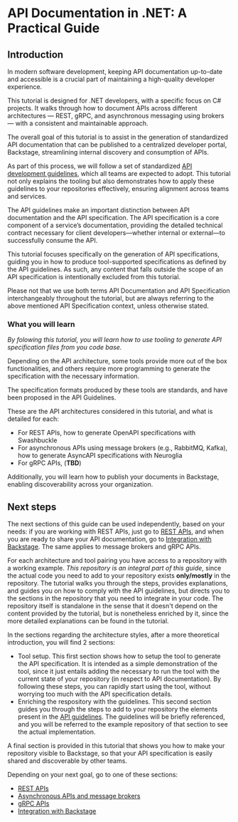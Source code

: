 # API Documentation in .NET: A Practical Guide

## Introduction

In modern software development, keeping API documentation up-to-date and accessible is a crucial part of maintaining a high-quality developer experience.

This tutorial is designed for .NET developers, with a specific focus on C# projects. It walks through how to document APIs across different architectures — REST, gRPC, and asynchronous messaging using brokers — with a consistent and maintainable approach.

The overall goal of this tutorial is to assist in the generation of standardized API documentation that can be published to a centralized developer portal, Backstage, streamlining internal discovery and consumption of APIs.

As part of this process, we will follow a set of standardized [API development guidelines](https://gitlab.prod.sgre.one/devsecops/api-governance/api-guidelines), which all teams are expected to adopt. This tutorial not only explains the tooling but also demonstrates how to apply these guidelines to your repositories effectively, ensuring alignment across teams and services.

The API guidelines make an important distinction between API documentation and the API specification. The API specification is a core component of a service’s documentation, providing the detailed technical contract necessary for client developers—whether internal or external—to successfully consume the API.

This tutorial focuses specifically on the generation of API specifications, guiding you in how to produce tool-supported specifications as defined by the API guidelines. As such, any content that falls outside the scope of an API specification is intentionally excluded from this tutorial.

Please not that we use both terms API Documentation and API Specification interchangeably throughout the tutorial, but are always referring to the above mentioned API Specification context, unless otherwise stated.

### What you will learn

*By folowing this tutorial, you will learn how to use tooling to generate API specification files from you code base.*

Depending on the API architecture, some tools provide more out of the box functionalities, and others require more programming to generate the specification with the necessary information.

The specification formats produced by these tools are standards, and have been proposed in the API Guidelines.

These are the API architectures considered in this tutorial, and what is detailed for each:

- For REST APIs, how to generate OpenAPI specifications with Swashbuckle
- For asynchronous APIs using message brokers (e.g., RabbitMQ, Kafka), how to generate AsyncAPI specifications with Neuroglia
- For gRPC APIs, (**TBD**)

Additionally, you will learn how to publish your documents in Backstage, enabling discoverability across your organization.

## Next steps

The next sections of this guide can be used independently, based on your needs: if you are working with REST APIs, just go to [REST APIs](RestApis.md#introduction), and when you are ready to share your API documentation, go to [Integration with Backstage](TBD). The same applies to message brokers and gRPC APIs.

For each architecture and tool pairing you have access to a repository with a working example. *This repository is an integral part of this guide*, since the actual code you need to add to your repository exists **only/mostly** in the repository. The tutorial walks you through the steps, provides explanations, and guides you on how to comply with the API guidelines, but directs you to the sections in the repository that you need to integrate in your code. The repository itself is standalone in the sense that it doesn't depend on the content provided by the tutorial, but is nonetheless enriched by it, since the more detailed explanations can be found in the tutorial.

In the sections regarding the architecture styles, after a more theoretical introduction, you will find 2 sections:

- Tool setup. This first section shows how to setup the tool to generate the API specification. It is intended as a simple demonstration of the tool, since it just entails adding the necessary to run the tool with the current state of your repository (in respect to API documentation). By following these steps, you can rapidly start using the tool, without worrying too much with the API specification details.
- Enriching the respository with the guidelines. This second section guides you through the steps to add to your repository the elements present in the [API guidelines](https://gitlab.prod.sgre.one/devsecops/api-governance/api-guidelines). The guidelines will be briefly referenced, and you will be referred to the example repository of that section to see the actual implementation.

A final section is provided in this tutorial that shows you how to make your repository visible to Backstage, so that your API specification is easily shared and discoverable by other teams.

Depending on your next goal, go to one of these sections:

- [REST APIs](Rest/RestApis.md#introduction)
- [Asynchronous APIs and message brokers](Async/messageBrokers.md#introduction)
- [gRPC APIs](TBD)
- [Integration with Backstage](TBD)
